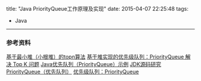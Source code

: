 title: "Java PriorityQueue工作原理及实现"
date: 2015-04-07 22:25:48
tags:
  - Java
---

### 参考资料
[基于最小堆（小根堆）的topn算法](http://www.iteye.com/topic/1061958)
[基于堆实现的优先级队列：PriorityQueue 解决 Top K 问题](http://my.oschina.net/leejun2005/blog/135085)
[Java优先队列（PriorityQueue）示例](http://www.importnew.com/6932.html)
[JDK源码研究PriorityQueue（优先队列）](http://wlh0706-163-com.iteye.com/blog/1850125)
[优先级队列：PriorityQueue](http://cuisuqiang.iteye.com/blog/2019157)